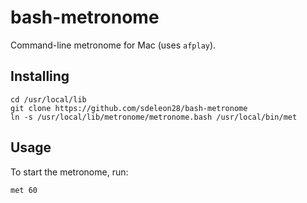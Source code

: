 # bash-metronome

Command-line metronome for Mac (uses `afplay`).

## Installing

```
cd /usr/local/lib
git clone https://github.com/sdeleon28/bash-metronome
ln -s /usr/local/lib/metronome/metronome.bash /usr/local/bin/met
```

## Usage

To start the metronome, run:

```
met 60
```

